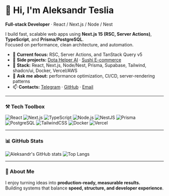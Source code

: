 # 👋 Hi, I'm Aleksandr Teslia  
**Full-stack Developer** · React / Next.js / Node / Nest  

I build fast, scalable web apps using **Next.js 15 (RSC, Server Actions)**, **TypeScript**, and **Prisma/PostgreSQL**.  
Focused on performance, clean architecture, and automation.  

- 🚀 **Current focus:** RSC, Server Actions, and TanStack Query v5  
- 🧩 **Side projects:** [Dota Helper AI](https://github.com/puffynNeroun/dota--helper) · [Sushi E-commerce](https://github.com/puffynNeroun/sushi-store)  
- 🧠 **Stack:** React, Next.js, Node/Nest, Prisma, Supabase, Tailwind, shadcn/ui, Docker, Vercel/AWS  
- 💬 **Ask me about:** performance optimization, CI/CD, server-rendering patterns  
- 📫 **Contacts:** [Telegram](https://t.me/lilerrpamp) · [GitHub](https://github.com/puffynNeroun) · [Email](mailto:rememberfox00@gmail.com)

---

### ⚒️ Tech Toolbox
![React](https://img.shields.io/badge/-React-0A1A2F?style=flat&logo=react&logoColor=61DAFB)
![Next.js](https://img.shields.io/badge/-Next.js-0A1A2F?style=flat&logo=nextdotjs)
![TypeScript](https://img.shields.io/badge/-TypeScript-0A1A2F?style=flat&logo=typescript)
![Node.js](https://img.shields.io/badge/-Node.js-0A1A2F?style=flat&logo=node.js)
![NestJS](https://img.shields.io/badge/-NestJS-0A1A2F?style=flat&logo=nestjs)
![Prisma](https://img.shields.io/badge/-Prisma-0A1A2F?style=flat&logo=prisma)
![PostgreSQL](https://img.shields.io/badge/-PostgreSQL-0A1A2F?style=flat&logo=postgresql)
![TailwindCSS](https://img.shields.io/badge/-TailwindCSS-0A1A2F?style=flat&logo=tailwindcss)
![Docker](https://img.shields.io/badge/-Docker-0A1A2F?style=flat&logo=docker)
![Vercel](https://img.shields.io/badge/-Vercel-0A1A2F?style=flat&logo=vercel)

---

### 📊 GitHub Stats
![Aleksandr's GitHub stats](https://github-readme-stats.vercel.app/api?username=puffynNeroun&show_icons=false&theme=github_dark&hide_title=false&count_private=false&hide_border=true)
![Top Langs](https://github-readme-stats.vercel.app/api/top-langs/?username=puffynNeroun&layout=compact&theme=github_dark&hide_border=true)

---

### 🧭 About Me
I enjoy turning ideas into **production-ready, measurable results.**  
Building systems that balance **speed, structure, and developer experience**.
